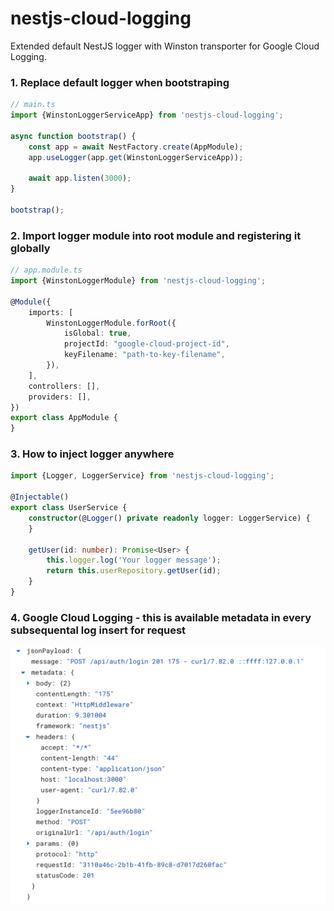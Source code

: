 # nestjs-cloud-logging

Extended default NestJS logger with Winston transporter for Google Cloud
Logging.

### 1. Replace default logger when bootstraping

```typescript
// main.ts
import {WinstonLoggerServiceApp} from 'nestjs-cloud-logging';

async function bootstrap() {
    const app = await NestFactory.create(AppModule);
    app.useLogger(app.get(WinstonLoggerServiceApp));

    await app.listen(3000);
}

bootstrap();
```

### 2. Import logger module into root module and registering it globally

```typescript
// app.module.ts
import {WinstonLoggerModule} from 'nestjs-cloud-logging';

@Module({
    imports: [
        WinstonLoggerModule.forRoot({
            isGlobal: true,
            projectId: "google-cloud-project-id",
            keyFilename: "path-to-key-filename",
        }),
    ],
    controllers: [],
    providers: [],
})
export class AppModule {
}
```

### 3. How to inject logger anywhere

```typescript
import {Logger, LoggerService} from 'nestjs-cloud-logging';

@Injectable()
export class UserService {
    constructor(@Logger() private readonly logger: LoggerService) {
    }

    getUser(id: number): Promise<User> {
        this.logger.log('Your logger message');
        return this.userRepository.getUser(id);
    }
}

```

### 4. Google Cloud Logging - this is available metadata in every subsequental log insert for request

![img.png ](img.png)

